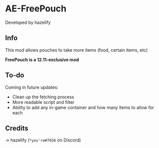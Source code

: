 # AE-FreePouch
Developed by hazelify

## Info
This mod allows pouches to take more items (food, certain items, etc)

**FreePouch is a 12.11-exclusive mod**

## To-do
Coming in future updates:
* Clean up the fetching process
* More readable script and filter
* Ability to add any in-game container and how many items to allow for each

## Credits
-> hazelify (`*you're#7036` on Discord)
